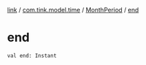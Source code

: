 [link](../../index.md) / [com.tink.model.time](../index.md) / [MonthPeriod](index.md) / [end](./end.md)

# end

`val end: Instant`